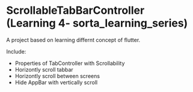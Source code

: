 # ScrollableTabBarController (Learning 4- sorta_learning_series)

A project based on learning differnt concept of flutter.

Include:
 - Properties of TabController with Scrollability
 - Horizontly scroll tabbar
 - Horizontly scroll between screens
 - Hide AppBar with vertically scroll

